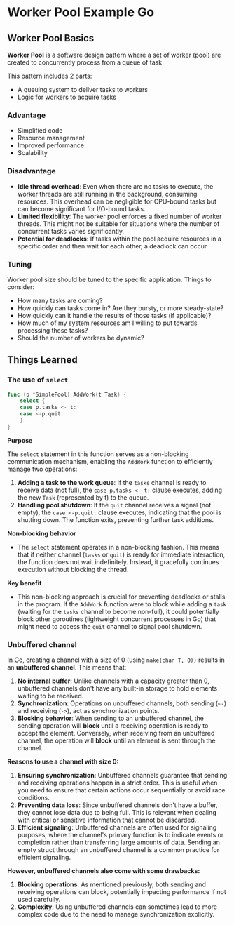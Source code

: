 # Worker Pool Example Go

## Worker Pool Basics

**Worker Pool** is a software design pattern where a set of worker (pool) are created to concurrently process from a queue of task

This pattern includes 2 parts:

- A queuing system to deliver tasks to workers
- Logic for workers to acquire tasks

### Advantage

- Simplified code
- Resource management
- Improved performance
- Scalability

### Disadvantage

- **Idle thread overhead**: Even when there are no tasks to execute, the worker threads are still running in the background, consuming resources. This overhead can be negligible for CPU-bound tasks but can become significant for I/O-bound tasks.
- **Limited flexibility**:  The worker pool enforces a fixed number of worker threads. This might not be suitable for situations where the number of concurrent tasks varies significantly.
- **Potential for deadlocks**: If tasks within the pool acquire resources in a specific order and then wait for each other, a deadlock can occur

### Tuning

Worker pool size should be tuned to the specific application. Things to consider:

- How many tasks are coming?
- How quickly can tasks come in? Are they bursty, or more steady-state?
- How quickly can it handle the results of those tasks (if applicable)?
- How much of my system resources am I willing to put towards processing these tasks?
- Should the number of workers be dynamic? 


## Things Learned

### The use of `select`

```go
func (p *SimplePool) AddWork(t Task) {
    select {
    case p.tasks <- t:
    case <-p.quit:
    }
}
```
**Purpose**

The `select` statement in this function serves as a non-blocking communication mechanism, enabling the `AddWork` function to efficiently manage two operations:

1. **Adding a task to the work queue**: If the `tasks` channel is ready to receive data (not full), the `case p.tasks <- t:` clause executes, adding the new `Task` (represented by t) to the queue.
2. **Handling pool shutdown**: If the `quit` channel receives a signal (not empty), the `case <-p.quit:` clause executes, indicating that the pool is shutting down. The function exits, preventing further task additions.

**Non-blocking behavior**

- The `select` statement operates in a non-blocking fashion. This means that if neither channel (`tasks` or `quit`) is ready for immediate interaction, the function does not wait indefinitely. Instead, it gracefully continues execution without blocking the thread.

**Key benefit**

- This non-blocking approach is crucial for preventing deadlocks or stalls in the program. If the `AddWork` function were to block while adding a `task` (waiting for the `tasks` channel to become non-full), it could potentially block other goroutines (lightweight concurrent processes in Go) that might need to access the `quit` channel to signal pool shutdown.

### Unbuffered channel

In Go, creating a channel with a size of 0 (using `make(chan T, 0))` results in an **unbuffered channel**. This means that:

1. **No internal buffer**: Unlike channels with a capacity greater than 0, unbuffered channels don't have any built-in storage to hold elements waiting to be received.
2. **Synchronization**: Operations on unbuffered channels, both sending (`<-`) and receiving (`->`), act as synchronization points.
3. **Blocking behavior**: When sending to an unbuffered channel, the sending operation will **block** until a receiving operation is ready to accept the element. Conversely, when receiving from an unbuffered channel, the operation will **block** until an element is sent through the channel.

**Reasons to use a channel with size 0:**

1. **Ensuring synchronization**: Unbuffered channels guarantee that sending and receiving operations happen in a strict order. This is useful when you need to ensure that certain actions occur sequentially or avoid race conditions.
2. **Preventing data loss**: Since unbuffered channels don't have a buffer, they cannot lose data due to being full. This is relevant when dealing with critical or sensitive information that cannot be discarded.
3. **Efficient signaling**: Unbuffered channels are often used for signaling purposes, where the channel's primary function is to indicate events or completion rather than transferring large amounts of data. Sending an empty struct through an unbuffered channel is a common practice for efficient signaling.

**However, unbuffered channels also come with some drawbacks:**

1. **Blocking operations**: As mentioned previously, both sending and receiving operations can block, potentially impacting performance if not used carefully.
2. **Complexity**: Using unbuffered channels can sometimes lead to more complex code due to the need to manage synchronization explicitly.